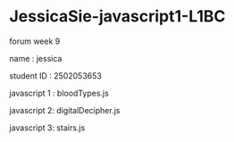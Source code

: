 # JessicaSie-javascript1-L1BC
forum week 9

name : jessica 

student ID : 2502053653


javascript 1 : bloodTypes.js

javascript 2: digitalDecipher.js

javascript 3: stairs.js
